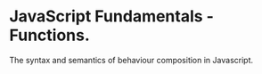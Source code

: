 # JavaScript Fundamentals - Functions.

The syntax and semantics of behaviour composition in Javascript.